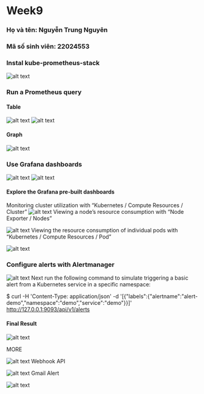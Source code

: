 # Week9

### Họ và tên: Nguyễn Trung Nguyên

### Mã số sinh viên: 22024553

### Instal kube-prometheus-stack

![alt text](image.png)

### Run a Prometheus query

#### Table

![alt text](image-1.png)
![alt text](image-2.png)

#### Graph

![alt text](image-3.png)

### Use Grafana dashboards

![alt text](image-4.png)
![alt text](image-5.png)

#### Explore the Grafana pre-built dashboards

Monitoring cluster utilization with “Kubernetes / Compute Resources / Cluster”
![alt text](image-6.png)
Viewing a node’s resource consumption with “Node Exporter / Nodes”

![alt text](image-7.png)
Viewing the resource consumption of individual pods with “Kubernetes / Compute Resources / Pod”

![alt text](image-8.png)

### Configure alerts with Alertmanager

![alt text](image-9.png)
Next run the following command to simulate triggering a basic alert from a Kubernetes service in a specific namespace:

$ curl -H 'Content-Type: application/json' -d '[{"labels":{"alertname":"alert-demo","namespace":"demo","service":"demo"}}]' http://127.0.0.1:9093/api/v1/alerts

#### Final Result

![alt text](image-10.png)

MORE

![alt text](image-12.png)
Webhook API

![alt text](image-11.png)
Gmail Alert

![alt text](image-13.png)
